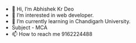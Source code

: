 - 👋 Hi, I’m Abhishek Kr Deo
- 👀 I’m interested in web developer.
- 🌱 I’m currently learning in Chandigarh University.
- Subject - MCA
- 📫 How to reach me 9162224488

<!---
abhishekdeo44/abhishekdeo44 is a ✨ special ✨ repository because its `README.md` (this file) appears on your GitHub profile.
You can click the Preview link to take a look at your changes.
--->

